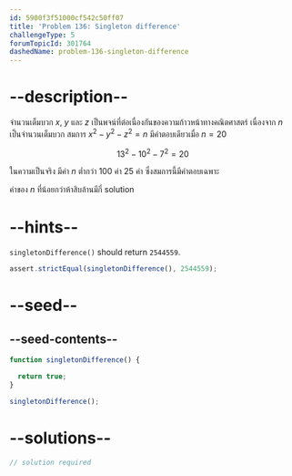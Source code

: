```yaml
---
id: 5900f3f51000cf542c50ff07
title: 'Problem 136: Singleton difference'
challengeType: 5
forumTopicId: 301764
dashedName: problem-136-singleton-difference
---
```


# --description--

จำนวนเต็มบวก $x$, $y$ และ $z$ เป็นพจน์ที่ต่อเนื่องกันของความก้าวหน้าทางคณิตศาสตร์ เนื่องจาก $n$ เป็นจำนวนเต็มบวก สมการ $x^2 − y^2 − z^2 = n$ มีคำตอบเดียวเมื่อ $n = 20$

$$13^2 − 10^2 − 7^2 = 20$$

ในความเป็นจริง มีค่า $n$ ต่ำกว่า 100 ค่า 25 ค่า ซึ่งสมการนี้มีคำตอบเฉพาะ

ค่าของ $n$ ที่น้อยกว่าห้าสิบล้านมีกี่ solution

# --hints--

`singletonDifference()` should return `2544559`.

```js
assert.strictEqual(singletonDifference(), 2544559);
```

# --seed--

## --seed-contents--

```js
function singletonDifference() {

  return true;
}

singletonDifference();
```

# --solutions--

```js
// solution required
```
